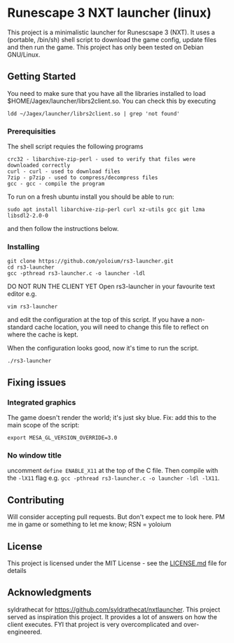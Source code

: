 # Runescape 3 NXT launcher (linux)

This project is a minimalistic launcher for Runescsape 3 (NXT).
It uses a (portable, /bin/sh) shell script to download the game config, update files and then run the game. 
This project has only been tested on Debian GNU/Linux. 

## Getting Started

You need to make sure that you have all the libraries installed to load $HOME/Jagex/launcher/librs2client.so.
You can check this by executing
```
ldd ~/Jagex/launcher/librs2client.so | grep 'not found'
```
### Prerequisities

The shell script requies the following programs
```
crc32 - libarchive-zip-perl - used to verify that files were downloaded correctly
curl - curl - used to download files
7zip - p7zip - used to compress/decompress files
gcc - gcc - compile the program
```

To run on a fresh ubuntu install you should be able to run:
```
sudo apt install libarchive-zip-perl curl xz-utils gcc git lzma libsdl2-2.0-0
```
and then follow the instructions below.


### Installing
```
git clone https://github.com/yoloium/rs3-launcher.git
cd rs3-launcher
gcc -pthread rs3-launcher.c -o launcher -ldl
```
DO NOT RUN THE CLIENT YET
Open rs3-launcher in your favourite text editor e.g.
```
vim rs3-launcher
```
and edit the configuration at the top of this script. If you have a non-standard cache location, you will need to change this file to reflect on where the cache is kept. 

When the configuration looks good, now it's time to run the script.
```
./rs3-launcher
```

## Fixing issues

### Integrated graphics

The game doesn't render the world; it's just sky blue. Fix: add this to the main scope of the script:
```
export MESA_GL_VERSION_OVERRIDE=3.0
```

### No window title
uncomment ```define ENABLE_X11``` at the top of the C file. Then compile with the ```-lX11``` flag e.g. ```gcc -pthread rs3-launcher.c -o launcher -ldl -lX11```.

## Contributing

Will consider accepting pull requests. But don't expect me to look here. PM me in game or something to let me know; RSN = yoloium

## License

This project is licensed under the MIT License - see the [LICENSE.md](LICENSE.md) file for details

## Acknowledgments

syldrathecat for https://github.com/syldrathecat/nxtlauncher. This project served as inspiration this project. It provides a lot of answers on how the client executes. FYI that project is very overcomplicated and over-engineered.
